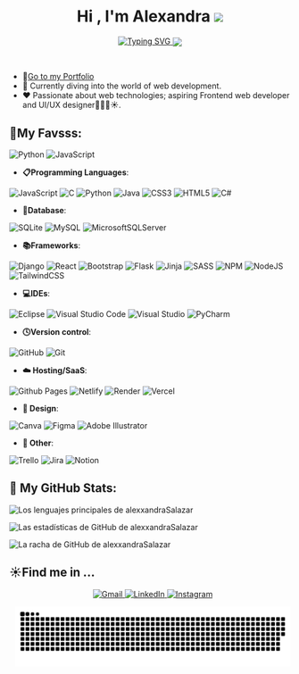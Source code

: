 <h1 align="center"><b>Hi , I'm Alexandra </b><img src="https://media.giphy.com/media/hvRJCLFzcasrR4ia7z/giphy.gif" width="35"></h1>

<p align="center">
<a href="https://github.com/DenverCoder1/readme-typing-svg">
  <img src="https://readme-typing-svg.herokuapp.com?font=Time+New+Roman&color=ffc300&size=25&center=true&vCenter=true&width=600&height=100&lines=HELLO..&hearts;;Computer+Science+Student;Active+Learner/Researcher;Love+to+learn+new+stuffs..<3" alt="Typing SVG" />
</a>
<img align='center' src='https://user-images.githubusercontent.com/5713670/87202985-820dcb80-c2b6-11ea-9f56-7ec461c497c3.gif' width='200"'>
	
</p>
<br>

- 🔗[Go to my Portfolio](https://alexandrasalazar.vercel.app/)
- 🌱 Currently diving into the world of web development.
- ❤️ Passionate about web technologies; aspiring Frontend web developer and UI/UX designer🤞🏽💛☀️.

## 💛My Favsss:

![Python](https://img.shields.io/badge/python-3670A0?style=for-the-badge&logo=python&logoColor=ffdd54)
![JavaScript](https://img.shields.io/badge/javascript-%23323330.svg?style=for-the-badge&logo=javascript&logoColor=%23F7DF1E)


- **📋Programming Languages**:
  
![JavaScript](https://img.shields.io/badge/javascript-%23323330.svg?style=for-the-badge&logo=javascript&logoColor=%23F7DF1E)
![C](https://img.shields.io/badge/c-%2300599C.svg?style=for-the-badge&logo=c&logoColor=white)
![Python](https://img.shields.io/badge/python-3670A0?style=for-the-badge&logo=python&logoColor=ffdd54)
![Java](https://img.shields.io/badge/java-%23ED8B00.svg?style=for-the-badge&logo=openjdk&logoColor=white)
![CSS3](https://img.shields.io/badge/css3-%231572B6.svg?style=for-the-badge&logo=css3&logoColor=white)
![HTML5](https://img.shields.io/badge/html5-%23E34F26.svg?style=for-the-badge&logo=html5&logoColor=white)
![C#](https://img.shields.io/badge/c%23-%23239120.svg?style=for-the-badge&logo=csharp&logoColor=white)


- **💾Database**:

![SQLite](https://img.shields.io/badge/Sqlite-003B57?style=for-the-badge&logo=sqlite&logoColor=white)
![MySQL](https://img.shields.io/badge/MySQL-005C84?style=for-the-badge&logo=mysql&logoColor=white)
![MicrosoftSQLServer](https://img.shields.io/badge/Microsoft%20SQL%20Server-CC2927?style=for-the-badge&logo=microsoft%20sql%20server&logoColor=white)


- **📚Frameworks**:

![Django](https://img.shields.io/badge/django-%23092E20.svg?style=for-the-badge&logo=django&logoColor=white)
![React](https://img.shields.io/badge/react-%2320232a.svg?style=for-the-badge&logo=react&logoColor=%2361DAFB)
![Bootstrap](https://img.shields.io/badge/bootstrap-%238511FA.svg?style=for-the-badge&logo=bootstrap&logoColor=white)
![Flask](https://img.shields.io/badge/flask-%23000.svg?style=for-the-badge&logo=flask&logoColor=white)
![Jinja](https://img.shields.io/badge/jinja-white.svg?style=for-the-badge&logo=jinja&logoColor=black)
![SASS](https://img.shields.io/badge/SASS-hotpink.svg?style=for-the-badge&logo=SASS&logoColor=white)
![NPM](https://img.shields.io/badge/NPM-%23CB3837.svg?style=for-the-badge&logo=npm&logoColor=white)
![NodeJS](https://img.shields.io/badge/node.js-6DA55F?style=for-the-badge&logo=node.js&logoColor=white)
![TailwindCSS](https://img.shields.io/badge/tailwindcss-%2338B2AC.svg?style=for-the-badge&logo=tailwind-css&logoColor=white)


- **💻IDEs**:

![Eclipse](https://img.shields.io/badge/Eclipse-FE7A16.svg?style=for-the-badge&logo=Eclipse&logoColor=white)
![Visual Studio Code](https://img.shields.io/badge/Visual%20Studio%20Code-0078d7.svg?style=for-the-badge&logo=visual-studio-code&logoColor=white)
![Visual Studio](https://img.shields.io/badge/Visual%20Studio-5C2D91.svg?style=for-the-badge&logo=visual-studio&logoColor=white)
![PyCharm](https://img.shields.io/badge/pycharm-143?style=for-the-badge&logo=pycharm&logoColor=black&color=black&labelColor=green)


- **🕓Version control**:
  
![GitHub](https://img.shields.io/badge/github-%23121011.svg?style=for-the-badge&logo=github&logoColor=white)
![Git](https://img.shields.io/badge/git-%23F05033.svg?style=for-the-badge&logo=git&logoColor=white)


- **☁️ Hosting/SaaS**:
  
![Github Pages](https://img.shields.io/badge/github%20pages-121013?style=for-the-badge&logo=github&logoColor=white)
![Netlify](https://img.shields.io/badge/netlify-%23000000.svg?style=for-the-badge&logo=netlify&logoColor=#00C7B7)
![Render](https://img.shields.io/badge/Render-%46E3B7.svg?style=for-the-badge&logo=render&logoColor=white)
![Vercel](https://img.shields.io/badge/vercel-%23000000.svg?style=for-the-badge&logo=vercel&logoColor=white)


- **🎨 Design**:
  
![Canva](https://img.shields.io/badge/Canva-%2300C4CC.svg?style=for-the-badge&logo=Canva&logoColor=white)
![Figma](https://img.shields.io/badge/figma-%23F24E1E.svg?style=for-the-badge&logo=figma&logoColor=white)
![Adobe Illustrator](https://img.shields.io/badge/adobe%20illustrator-%23FF9A00.svg?style=for-the-badge&logo=adobe%20illustrator&logoColor=white)


- **🥅 Other**:
  
![Trello](https://img.shields.io/badge/Trello-%23026AA7.svg?style=for-the-badge&logo=Trello&logoColor=white)
![Jira](https://img.shields.io/badge/jira-%230A0FFF.svg?style=for-the-badge&logo=jira&logoColor=white)
![Notion](https://img.shields.io/badge/Notion-%23000000.svg?style=for-the-badge&logo=notion&logoColor=white)



## 💛 My GitHub Stats:
<p align="left">
  <!-- Tema oscuro -->
  <picture>
    <source media="(prefers-color-scheme: dark)" srcset="https://github-readme-stats.vercel.app/api/top-langs?username=alexxandraSalazar&show_icons=true&theme=dark&locale=en&layout=compact">
    <source media="(prefers-color-scheme: light)" srcset="https://github-readme-stats.vercel.app/api/top-langs?username=alexxandraSalazar&show_icons=true&theme=light&locale=en&layout=compact">
    <img src="https://github-readme-stats.vercel.app/api/top-langs?username=alexxandraSalazar&show_icons=true&theme=light&locale=en&layout=compact" alt="Los lenguajes principales de alexxandraSalazar">
  </picture>
</p>

<p align="left">
  <!-- Tema oscuro -->
  <picture>
    <source media="(prefers-color-scheme: dark)" srcset="https://github-readme-stats.vercel.app/api?username=alexxandraSalazar&show_icons=true&theme=dark&locale=en">
    <source media="(prefers-color-scheme: light)" srcset="https://github-readme-stats.vercel.app/api?username=alexxandraSalazar&show_icons=true&theme=light&locale=en">
    <img src="https://github-readme-stats.vercel.app/api?username=alexxandraSalazar&show_icons=true&theme=light&locale=en" alt="Las estadísticas de GitHub de alexxandraSalazar">
  </picture>
</p>

<p align="left">
  <picture>
    <source media="(prefers-color-scheme: dark)" srcset="https://github-readme-streak-stats.herokuapp.com/?user=alexxandraSalazar&theme=dark">
    <source media="(prefers-color-scheme: light)" srcset="https://github-readme-streak-stats.herokuapp.com/?user=alexxandraSalazar&theme=light">
    <img src="https://github-readme-streak-stats.herokuapp.com/?user=alexxandraSalazar&theme=light" alt="La racha de GitHub de alexxandraSalazar">
  </picture>
</p>


## ☀️Find me in ...
 <div align="center"  class="icons-social" style="margin-left: 10px;">
<p>
  <a href="mailto:alexandrasalazar121205@gmail.com" target="_blank">
    <img src="https://img.shields.io/badge/Gmail-D14836?style=for-the-badge&logo=gmail&logoColor=white" alt="Gmail">
  </a>
  <a href="https://www.linkedin.com/in/alexandra-rodr%C3%ADguez-salazar-833689258?utm_source=share&utm_campaign=share_via&utm_content=profile&utm_medium=ios_app" target="_blank">
    <img src="https://img.shields.io/badge/linkedin-%230077B5.svg?style=for-the-badge&logo=linkedin&logoColor=white" alt="LinkedIn">
  </a>
  <a href="https://www.instagram.com/alexandrasalazzar/profilecard/?igsh=MmUxNjh4bHFtbmpu" target="_blank">
    <img src="https://img.shields.io/badge/Instagram-%23E4405F.svg?style=for-the-badge&logo=Instagram&logoColor=white" alt="Instagram">
  </a>
</p>
</p>



<picture>
  <source media="(prefers-color-scheme: dark)" srcset="https://raw.githubusercontent.com/alexxandraSalazar/alexxandraSalazar/output/github-snake-dark.svg" />
  <source media="(prefers-color-scheme: light)" srcset="https://raw.githubusercontent.com/alexxandraSalazar/alexxandraSalazar/output/github-snake.svg" />
  <img alt="github-snake" src="https://raw.githubusercontent.com/alexxandraSalazar/alexxandraSalazar/output/github-snake.svg" />
</picture>

</div>

